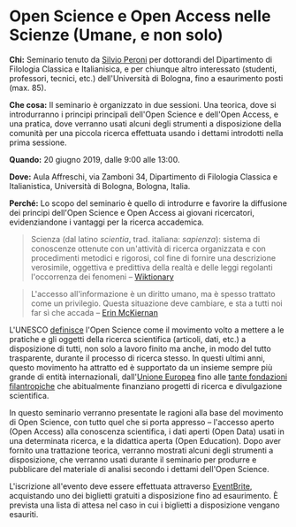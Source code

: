 # Open Science e Open Access nelle Scienze (Umane, e non solo)

**Chi:** Seminario tenuto da [Silvio Peroni](https://www.unibo.it/sitoweb/silvio.peroni/) per dottorandi del Dipartimento di Filologia Classica e Italianisica, e per chiunque altro interessato (studenti, professori, tecnici, etc.) dell'Università di Bologna, fino a esaurimento posti (max. 85).

**Che cosa:** Il seminario è organizzato in due sessioni. Una teorica, dove si introdurranno i principi principali dell'Open Science e dell'Open Access, e una pratica, dove verranno usati alcuni degli strumenti a disposizione della comunità per una piccola ricerca effettuata usando i dettami introdotti nella prima sessione.

**Quando:** 20 giugno 2019, dalle 9:00 alle 13:00.

**Dove:** Aula Affreschi, via Zamboni 34, Dipartimento di Filologia Classica e Italianistica, Università di Bologna, Bologna, Italia.

**Perché:** Lo scopo del seminario è quello di introdurre e favorire la diffusione dei principi dell'Open Science e Open Access ai giovani ricercatori, evidenziandone i vantaggi per la ricerca accademica.

> Scienza (dal latino *scientia*, trad. italiana: *sapienza*): sistema di conoscenze ottenute con un'attività di ricerca organizzata e con procedimenti metodici e rigorosi, col fine di fornire una descrizione verosimile, oggettiva e predittiva della realtà e delle leggi regolanti l'occorrenza dei fenomeni – [Wiktionary](https://it.wiktionary.org/wiki/scienza)

> L'accesso all'informazione è un diritto umano, ma è spesso trattato come un privilegio. Questa situazione deve cambiare, e sta a tutti noi far sì che accada – [Erin McKiernan](https://www.theguardian.com/higher-education-network/blog/2014/aug/22/university-research-publish-open-access-journal) 

L'UNESCO [definisce](http://www.unesco.org/new/en/communication-and-information/portals-and-platforms/goap/open-science-movement/) l'Open Science come il movimento volto a mettere a le pratiche e gli oggetti della ricerca scientifica (articoli, dati, etc.) a disposizione di tutti, non solo a lavoro finito ma anche, in modo del tutto trasparente, durante il processo di ricerca stesso. In questi ultimi anni, questo movimento ha attratto ed è supportato da un insieme sempre più grande di entità internazionali, dall'[Unione Europea](https://ec.europa.eu/research/openscience/index.cfm) fino alle [tante fondazioni filantropiche](http://www.orfg.org/policy-development-guide) che abitualmente finanziano progetti di ricerca e divulgazione scientifica.

In questo seminario verranno presentate le ragioni alla base del movimento di Open Science, con tutto quel che si porta appresso – l'accesso aperto (Open Access) alla conoscenza scientifica, i dati aperti (Open Data) usati in una determinata ricerca, e la didattica aperta (Open Education). Dopo aver fornito una trattazione teorica, verranno mostrati alcuni degli strumenti a disposizione, che verranno usati durante il seminario per produrre e pubblicare del materiale di analisi secondo i dettami dell'Open Science.

L'iscrizione all'evento deve essere effettuata attraverso [EventBrite](https://www.eventbrite.com/e/open-science-e-open-access-nelle-scienze-umane-e-non-solo-tickets-61186977898), acquistando uno dei biglietti gratuiti a disposizione fino ad esaurimento. È prevista una lista di attesa nel caso in cui i biglietti a disposizione vengano esauriti.
